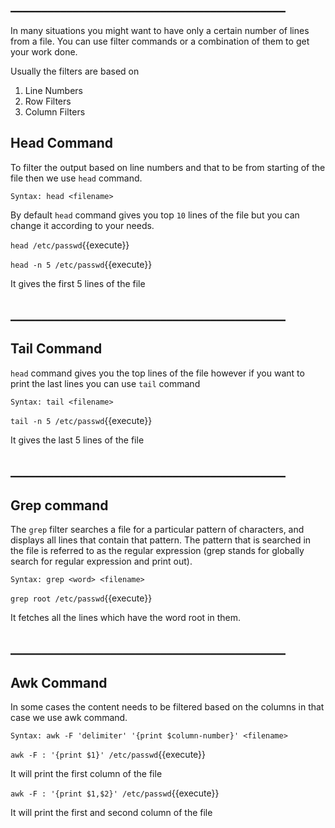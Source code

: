 ## ____________________________________________

In many situations you might want to have only a certain number of lines from a file. You can use filter commands or a combination of them to get your work done.

Usually the filters are based on 

  1. Line Numbers
  2. Row Filters
  3. Column Filters

## Head Command

To filter the output based on line numbers and that to be from starting of the file then we use `head` command.

`Syntax: head <filename>`

By default `head` command gives you top `10` lines of the file but you can change it according to your needs.

`head /etc/passwd`{{execute}}

`head -n 5 /etc/passwd`{{execute}} 

It gives the first 5 lines of the file

## ____________________________________________

## Tail Command

`head` command gives you the top lines of the file however if you want to print the last lines you can use `tail` command

`Syntax: tail <filename>`

`tail -n 5 /etc/passwd`{{execute}} 

It gives the last 5 lines of the file

## ____________________________________________

## Grep command

The `grep` filter searches a file for a particular pattern of characters, and displays all lines that contain that pattern. The pattern that is searched in the file is referred to as the regular expression (grep stands for globally search for regular expression and print out).

`Syntax: grep <word> <filename>`

`grep root /etc/passwd`{{execute}} 

It fetches all the lines which have the word root in them.

## ____________________________________________

## Awk Command

In some cases the content needs to be filtered based on the columns in that case we use awk command.

`Syntax: awk -F 'delimiter' '{print $column-number}' <filename>`

`awk -F : '{print $1}' /etc/passwd`{{execute}} 

It will print the first column of the file

`awk -F : '{print $1,$2}' /etc/passwd`{{execute}} 

It will print the first and second column of the file



